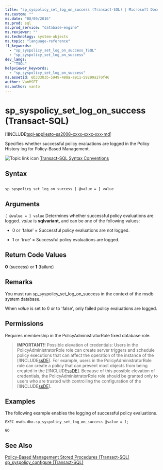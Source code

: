 ```yaml
---
title: "sp_syspolicy_set_log_on_success (Transact-SQL) | Microsoft Docs"
ms.custom: ""
ms.date: "08/09/2016"
ms.prod: sql
ms.prod_service: "database-engine"
ms.reviewer: ""
ms.technology: system-objects
ms.topic: "language-reference"
f1_keywords: 
  - "sp_syspolicy_set_log_on_success_TSQL"
  - "sp_syspolicy_set_log_on_success"
dev_langs: 
  - "TSQL"
helpviewer_keywords: 
  - "sp_syspolicy_set_log_on_success"
ms.assetid: 6b33383b-5949-488a-a911-59299a270f46
author: VanMSFT
ms.author: vanto
---
```

# sp_syspolicy_set_log_on_success (Transact-SQL)
[!INCLUDE[tsql-appliesto-ss2008-xxxx-xxxx-xxx-md](../../includes/applies-to-version/sqlserver.md)]

  Specifies whether successful policy evaluations are logged in the Policy History log for Policy-Based Management.  
  
 
 ![Topic link icon](../../database-engine/configure-windows/media/topic-link.gif "Topic link icon") [Transact-SQL Syntax Conventions](../../t-sql/language-elements/transact-sql-syntax-conventions-transact-sql.md)  
  
## Syntax  
  
```  
  
sp_syspolicy_set_log_on_success [ @value = ] value  
```  
  
## Arguments  
`[ @value = ] value`
 Determines whether successful policy evaluations are logged. *value* is **sqlvariant**, and can be one of the following values:  
  
-   0 or 'false' = Successful policy evaluations are not logged.  
  
-   1 or 'true' = Successful policy evaluations are logged.  
  
## Return Code Values  
 **0** (success) or **1** (failure)  
  
## Remarks  
 You must run sp_syspolicy_set_log_on_success in the context of the msdb system database.  
  
 When *value* is set to 0 or to 'false', only failed policy evaluations are logged.  
  
## Permissions  
 Requires membership in the PolicyAdministratorRole fixed database role.  
  
> **IMPORTANT!!** Possible elevation of credentials: Users in the PolicyAdministratorRole role can create server triggers and schedule policy executions that can affect the operation of the instance of the [!INCLUDE[ssDE](../../includes/ssde-md.md)]. For example, users in the PolicyAdministratorRole role can create a policy that can prevent most objects from being created in the [!INCLUDE[ssDE](../../includes/ssde-md.md)]. Because of this possible elevation of credentials, the PolicyAdministratorRole role should be granted only to users who are trusted with controlling the configuration of the [!INCLUDE[ssDE](../../includes/ssde-md.md)].  
  
## Examples  
 The following example enables the logging of successful policy evaluations.  
  
```  
EXEC msdb.dbo.sp_syspolicy_set_log_on_success @value = 1;  
  
GO  
```  
  
## See Also  
 [Policy-Based Management Stored Procedures &#40;Transact-SQL&#41;](../../relational-databases/system-stored-procedures/policy-based-management-stored-procedures-transact-sql.md)   
 [sp_syspolicy_configure &#40;Transact-SQL&#41;](../../relational-databases/system-stored-procedures/sp-syspolicy-configure-transact-sql.md)  
  
  
